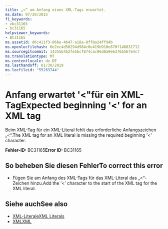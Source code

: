 ```yaml
---
title: „<“ am Anfang eines XML-Tags erwartet.
ms.date: 07/20/2015
f1_keywords:
- vbc31165
- bc31165
helpviewer_keywords:
- BC31165
ms.assetid: d6c411f3-06be-4647-a18a-8ff8a24ff94b
ms.openlocfilehash: 6e2ec4d56294d984c6e419b910e870f146831712
ms.sourcegitcommit: 14355b4b2fe5bcf874cac96d0a9e6376b567e4c7
ms.translationtype: MT
ms.contentlocale: de-DE
ms.lasthandoff: 01/30/2019
ms.locfileid: "55263744"
---
```

# <a name="expected-beginning--for-an-xml-tag"></a><span data-ttu-id="c4f26-102">Anfang erwartet '\<"für ein XML-Tag</span><span class="sxs-lookup"><span data-stu-id="c4f26-102">Expected beginning '\<' for an XML tag</span></span>
<span data-ttu-id="c4f26-103">Beim XML-Tag für ein XML-Literal fehlt das erforderliche Anfangszeichen „<“.</span><span class="sxs-lookup"><span data-stu-id="c4f26-103">The XML tag for an XML literal is missing the required beginning '<' character.</span></span>  
  
 <span data-ttu-id="c4f26-104">**Fehler-ID:** BC31165</span><span class="sxs-lookup"><span data-stu-id="c4f26-104">**Error ID:** BC31165</span></span>  
  
## <a name="to-correct-this-error"></a><span data-ttu-id="c4f26-105">So beheben Sie diesen Fehler</span><span class="sxs-lookup"><span data-stu-id="c4f26-105">To correct this error</span></span>  
  
-   <span data-ttu-id="c4f26-106">Fügen Sie am Anfang des XML-Tags für das XML-Literal das „<“-Zeichen hinzu.</span><span class="sxs-lookup"><span data-stu-id="c4f26-106">Add the '<' character to the start of the XML tag for the XML literal.</span></span>  
  
## <a name="see-also"></a><span data-ttu-id="c4f26-107">Siehe auch</span><span class="sxs-lookup"><span data-stu-id="c4f26-107">See also</span></span>
- [<span data-ttu-id="c4f26-108">XML-Literale</span><span class="sxs-lookup"><span data-stu-id="c4f26-108">XML Literals</span></span>](../../visual-basic/language-reference/xml-literals/index.md)
- [<span data-ttu-id="c4f26-109">XML</span><span class="sxs-lookup"><span data-stu-id="c4f26-109">XML</span></span>](../../visual-basic/programming-guide/language-features/xml/index.md)
